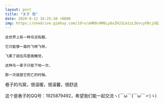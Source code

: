 ```yaml
---
layout: post
title: "关于 我"
date: 2020-8-12 16:25:30 +0800
img: https://onedrive.gimhoy.com/1drv/aHR0cHM6Ly8xZHJ2Lm1zL3UvcyFBcjdQZmNWU3Y1aUpjZjZVanlVdVd3b1Z4TjA/ZT11QUd2b2U=.jpg
---
```

```
这世界上有一种鸟没有脚，

它只能够一直的飞呀飞呀，

飞累了就在风里面睡觉，

这种鸟一辈子只能下地一次，

那一次就是它死亡的时候。
```

巷子的鸟窝，很温暖，很温馨，很舒适<br>
</br>
这个是巷子的QQ号：1925879492，希望我们能一起交流ヽ(￣ω￣(￣ω￣〃)ゝ)
